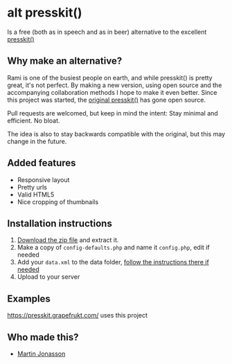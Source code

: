# alt presskit()

Is a free (both as in speech and as in beer) alternative to the excellent [presskit()](http://dopresskit.com/)

## Why make an alternative?

Rami is one of the busiest people on earth, and while presskit() is pretty great, it's not perfect. By making a new version, using open source and the accompanying collaboration methods I hope to make it even better. Since this project was started, the [original presskit()](https://github.com/ramiismail/dopresskit) has gone open source. 

Pull requests are welcomed, but keep in mind the intent: Stay minimal and efficient. No bloat.

The idea is also to stay backwards compatible with the original, but this may change in the future. 

## Added features

* Responsive layout
* Pretty urls
* Valid HTML5
* Nice cropping of thumbnails

## Installation instructions

1. [Download the zip file](https://github.com/grapefrukt/altpresskit/archive/master.zip) and extract it. 
2. Make a copy of `config-defaults.php` and name it `config.php`, edit if needed
3. Add your `data.xml` to the data folder, [follow the instructions there if needed](https://github.com/grapefrukt/altpresskit/tree/master/data)
4. Upload to your server

## Examples

https://presskit.grapefrukt.com/ uses this project

## Who made this?

* [Martin Jonasson](http://grapefrukt.com)
